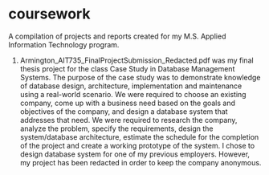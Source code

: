 # coursework
A compilation of projects and reports created for my M.S. Applied Information Technology program.

1. Armington_AIT735_FinalProjectSubmission_Redacted.pdf was my final thesis project for the class Case Study in Database Management Systems. The purpose of the case study was to demonstrate knowledge of database design, architecture, implementation and maintenance using a real-world scenario. We were required to choose an existing company, come up with a business need based on the goals and objectives of the company, and design a database system that addresses that need. We were required to research the company, analyze the problem, specify the requirements, design the system/database architecture, estimate the schedule for the completion of the project and create a working prototype of the system. I chose to design database system for one of my previous employers. However, my project has been redacted in order to keep the company anonymous.

